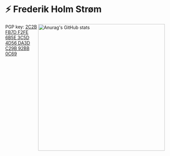 # ⚡ Frederik Holm Strøm

[<img src="https://github-readme-stats.vercel.app/api?username=frederikstroem&show_icons=true&count_private=true&theme=dark&hide_border=true&border_radius=20" width="400" align="right" title="Anurag's GitHub stats" alt="Anurag's GitHub stats">](https://github.com/anuraghazra/github-readme-stats)

PGP key: [2C2B FB7D F2FE 6B5E 3C5D  4D56 DA3D C29B 92BB 0C69](https://keys.openpgp.org/search?q=2C2BFB7DF2FE6B5E3C5D4D56DA3DC29B92BB0C69)
